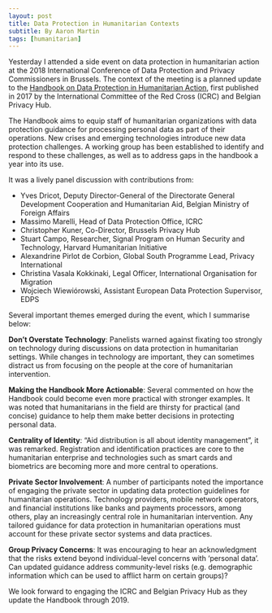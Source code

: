 ```yaml
---
layout: post
title: Data Protection in Humanitarian Contexts
subtitle: By Aaron Martin
tags: [humanitarian]
---
```


Yesterday I attended a side event on data protection in humanitarian action at the 2018 International Conference of Data Protection and Privacy Commissioners in Brussels. The context of the meeting is a planned update to the [Handbook on Data Protection in Humanitarian Action](https://www.icrc.org/en/publication/handbook-data-protection-humanitarian-action), first published in 2017 by the International Committee of the Red Cross (ICRC) and Belgian Privacy Hub. 

The Handbook aims to equip staff of humanitarian organizations with data protection guidance for processing personal data as part of their operations. New crises and emerging technologies introduce new data protection challenges. A working group has been established to identify and respond to these challenges, as well as to address gaps in the handbook a year into its use.

It was a lively panel discussion with contributions from:

- Yves Dricot, Deputy Director-General of the Directorate General Development Cooperation and Humanitarian Aid, Belgian Ministry of Foreign Affairs  
- Massimo Marelli, Head of Data Protection Office, ICRC
- Christopher Kuner, Co-Director, Brussels Privacy Hub
- Stuart Campo, Researcher, Signal Program on Human Security and Technology, Harvard Humanitarian Initiative
- Alexandrine Pirlot de Corbion, Global South Programme Lead, Privacy International
- Christina Vasala Kokkinaki, Legal Officer, International Organisation for Migration
- Wojciech Wiewiórowski, Assistant European Data Protection Supervisor, EDPS

Several important themes emerged during the event, which I summarise below:

**Don’t Overstate Technology**: Panelists warned against fixating too strongly on technology during discussions on data protection in humanitarian settings. While changes in technology are important, they can sometimes distract us from focusing on the people at the core of humanitarian intervention.

**Making the Handbook More Actionable**: Several commented on how the Handbook could become even more practical with stronger examples. It was noted that humanitarians in the field are thirsty for practical (and concise) guidance to help them make better decisions in protecting personal data.

**Centrality of Identity**: “Aid distribution is all about identity management”, it was remarked. Registration and identification practices are core to the humanitarian enterprise and technologies such as smart cards and biometrics are becoming more and more central to operations.

**Private Sector Involvement**: A number of participants noted the importance of engaging the private sector in updating data protection guidelines for humanitarian operations. Technology providers, mobile network operators, and financial institutions like banks and payments processors, among others, play an increasingly central role in humanitarian intervention. Any tailored guidance for data protection in humanitarian operations must account for these private sector systems and data practices.

**Group Privacy Concerns**: It was encouraging to hear an acknowledgment that the risks extend beyond individual-level concerns with ‘personal data’. Can updated guidance address community-level risks (e.g. demographic information which can be used to afflict harm on certain groups)?

We look forward to engaging the ICRC and Belgian Privacy Hub as they update the Handbook through 2019.
